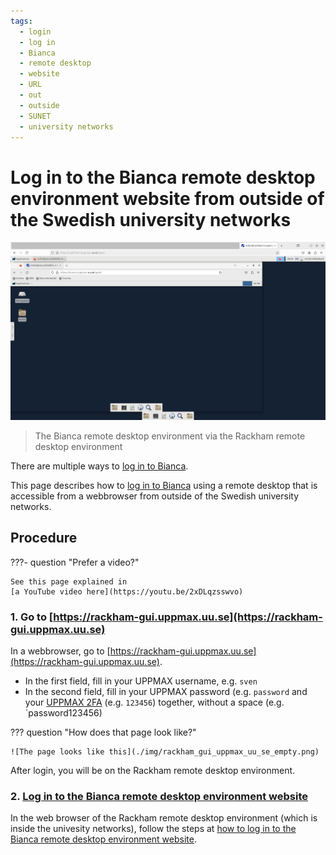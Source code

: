```yaml
---
tags:
  - login
  - log in
  - Bianca
  - remote desktop
  - website
  - URL
  - out
  - outside
  - SUNET
  - university networks
---
```


# Log in to the Bianca remote desktop environment website from outside of the Swedish university networks

![The Bianca remote desktop environment via the Rackham remote desktop environment](./img/login_bianca_remote_desktop_website_no_sunet.png)

> The Bianca remote desktop environment via the Rackham remote desktop environment

There are multiple ways to [log in to Bianca](login_bianca.md).

This page describes how to [log in to Bianca](login_bianca.md)
using a remote desktop that is accessible from a webbrowser
from outside of the Swedish university networks.

## Procedure

???- question "Prefer a video?"

    See this page explained in
    [a YouTube video here](https://youtu.be/2xDLqzsswvo)


### 1. Go to [https://rackham-gui.uppmax.uu.se](https://rackham-gui.uppmax.uu.se)

In a webbrowser, go to [https://rackham-gui.uppmax.uu.se](https://rackham-gui.uppmax.uu.se).

- In the first field, fill in your UPPMAX username, e.g. `sven`
- In the second field, fill in your UPPMAX password (e.g. `password`
  and your [UPPMAX 2FA](../getting_started/get_uppmax_2fa.md) (e.g. `123456`)
  together, without a space (e.g. `password123456)

??? question "How does that page look like?"

    ![The page looks like this](./img/rackham_gui_uppmax_uu_se_empty.png)

After login, you will be on the Rackham remote desktop environment.

### 2. [Log in to the Bianca remote desktop environment website](login_bianca_remote_desktop_website.md)

In the web browser of the Rackham remote desktop environment
(which is inside the univesity networks),
follow the steps at [how to log in to the Bianca remote desktop environment website](login_bianca_remote_desktop_website.md).

